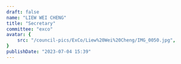 ```yaml
---
draft: false
name: "LIEW WEI CHENG"
title: "Secretary"
committee: "exco"
avatar: {
    src: "/council-pics/ExCo/Liew%20Wei%20Cheng/IMG_0050.jpg",
}
publishDate: "2023-07-04 15:39"
---
```

